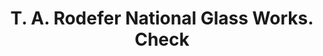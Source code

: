 ---
doi: 10.7916/D80S11HG
date_other: '1884'
date_other_textual: '1884'
form: printed ephemera
genre:
- Checks (bank checks)
name:
- T. A. Rodefer National Glass Works
object_in_context_url: https://biggert.cul.columbia.edu/items/view/ave_biggert_01239
subject_hierarchical_geographic:
- Bellaire, Ohio, United States
subject_name:
- T. A. Rodefer National Glass Works
title: T. A. Rodefer National Glass Works. Check
sort_title: T. A. Rodefer National Glass Works. Check
call_number: ave_biggert_01239
coordinates:
- 40.016666666666666,-80.75
pid: ave_biggert_01239
identifiers: ave_biggert_01239
permalink: /biggert/ave_biggert_01239/
layout: iiif-image-page
---